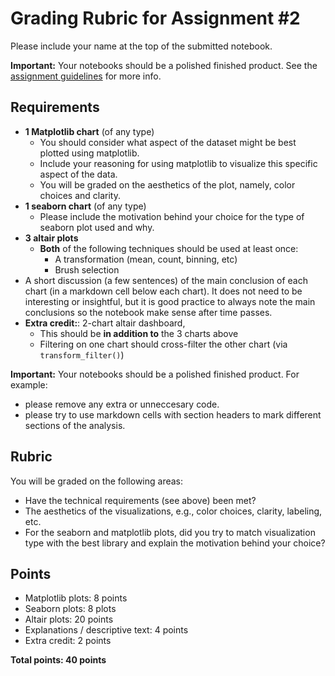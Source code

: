 # Grading Rubric for Assignment #2

Please include your name at the top of the submitted notebook.

**Important:** Your notebooks should be a polished finished product. See
the [assignment guidelines](https://musa-550-fall-2023.github.io/assignment/overview.html#guidelines)
for more info.

## Requirements

- **1 Matplotlib chart** (of any type)
  - You should consider what aspect of the dataset might be best plotted using matplotlib.
  - Include your reasoning for using matplotlib to visualize this specific aspect of the data.
  - You will be graded on the aesthetics of the plot, namely, color choices and clarity.
- **1 seaborn chart** (of any type)
  - Please include the motivation behind your choice for the type of seaborn plot used and why.
- **3 altair plots**
  - **Both** of the following techniques should be used at least once:
    - A transformation (mean, count, binning, etc)
    - Brush selection
- A short discussion (a few sentences) of the main conclusion of each chart
  (in a markdown cell below each chart). It does not need to be interesting or insightful,
  but it is good practice to always note the main conclusions so the notebook make sense after time passes.
- **Extra credit:**: 2-chart altair dashboard,
  - This should be **in addition to** the 3 charts above
  - Filtering on one chart should cross-filter the other chart (via `transform_filter()`)

**Important:** Your notebooks should be a polished finished product. For example:

- please remove any extra or unneccesary code.
- please try to use markdown cells with section headers to mark different sections of the analysis.

## Rubric

You will be graded on the following areas:

- Have the technical requirements (see above) been met?
- The aesthetics of the visualizations, e.g., color choices, clarity, labeling, etc.
- For the seaborn and matplotlib plots, did you try to match visualization type with the best library and explain the motivation behind your choice?

## Points

- Matplotlib plots: 8 points
- Seaborn plots: 8 plots
- Altair plots: 20 points
- Explanations / descriptive text: 4 points
- Extra credit: 2 points

**Total points: 40 points**
